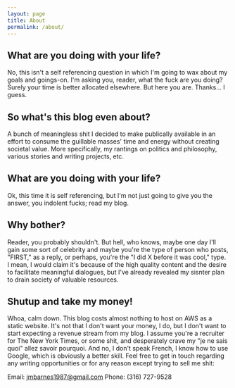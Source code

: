 ```yaml
---
layout: page
title: About
permalink: /about/
---
```


## What are you doing with your life? 

No, this isn't a self referencing question in which I'm going to wax about my goals and goings-on. I'm asking you, reader, what the fuck are you doing? Surely your time is better allocated elsewhere. But here you are. Thanks... I guess.

## So what's this blog even about?

A bunch of meaningless shit I decided to make publically available in an effort to consume the guillable masses' time and energy without creating societal value. More specifically, my rantings on politics and philosophy, various stories and writing projects, etc. 

## What are you doing with your life? 

Ok, this time it is self referencing, but I'm not just going to give you the answer, you indolent fucks; read my blog. 

## Why bother?

Reader, you probably shouldn't. But hell, who knows, maybe one day I'll gain some sort of celebrity and maybe you're the type of person who posts, "FIRST," as a reply, or perhaps, you're the "I did X before it was cool," type. I mean, I would claim it's because of the high quality content and the desire to facilitate meaningful dialogues, but I've already revealed my sisnter plan to drain society of valuable resources.

## Shutup and take my money!

Whoa, calm down. This blog costs almost nothing to host on AWS as a static website. It's not that I don't want your money, I do, but I don't want to start expecting a revenue stream from my blog. I assume you're a recruiter for The New York Times, or some shit, and desperately crave my "je ne sais quoi" allez savoir pourquoi. And no, I don't speak French, I know how to use Google, which is obviously a better skill. Feel free to get in touch regarding any writing opportunities or for any reason except trying to sell me shit:

Email: jmbarnes1987@gmail.com
Phone: (316) 727-9528


